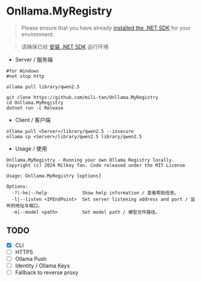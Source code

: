 # Onllama.MyRegistry
> Please ensure that you have already [installed the .NET SDK](https://learn.microsoft.com/en-us/dotnet/core/install/linux) for your environment.

> 请确保已经 [安装 .NET SDK](https://learn.microsoft.com/zh-cn/dotnet/core/install/linux) 运行环境
- Server / 服务端
```
#for Windows
#net stop http

ollama pull library/qwen2.5

git clone https://github.com/mili-tan/Onllama.MyRegistry
cd Onllama.MyRegistry
dotnet run -c Release
```
- Client / 客户端
```
ollama pull <Server>/library/qwen2.5 --insecure
ollama cp <Server>/library/qwen2.5 library/qwen2.5
```
- Usage / 使用
```
Onllama.MyRegistry - Running your own Ollama Registry locally.
Copyright (c) 2024 Milkey Tan. Code released under the MIT License

Usage: Onllama.MyRegistry [options]

Options:
  -?|-he|--help             Show help information / 查看帮助信息。
  -l|--listen <IPEndPoint>  Set server listening address and port / 监听的地址与端口。
  -m|--model <path>         Set model path / 模型文件路径。
```
## TODO
- [x] CLI
- [ ] HTTPS
- [ ] Ollama Push
- [ ] Identity / Ollama Keys
- [ ] Fallback to reverse proxy
